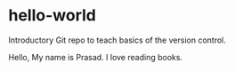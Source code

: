 # hello-world
Introductory Git repo to teach basics of the version control.

Hello, My name is Prasad.
I love reading books.

